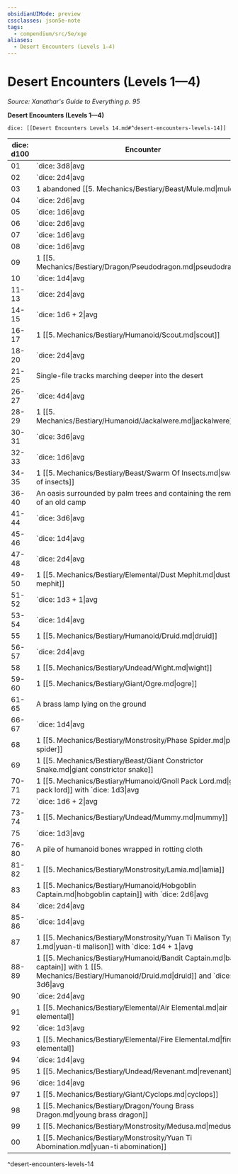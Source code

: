 ```yaml
---
obsidianUIMode: preview
cssclasses: json5e-note
tags:
  - compendium/src/5e/xge
aliases:
  - Desert Encounters (Levels 1—4)
---
```

# Desert Encounters (Levels 1—4)
*Source: Xanathar's Guide to Everything p. 95* 

**Desert Encounters (Levels 1—4)**

`dice: [[Desert Encounters Levels 14.md#^desert-encounters-levels-14]]`

| dice: d100 | Encounter |
|------------|-----------|
| 01 | `dice: 3d8\|avg|noform` (`3d8`) [[5. Mechanics/Bestiary/Beast/Scorpion.md\|scorpions]] |
| 02 | `dice: 2d4\|avg|noform` (`2d4`) [[5. Mechanics/Bestiary/Beast/Vulture.md\|vultures]] |
| 03 | 1 abandoned [[5. Mechanics/Bestiary/Beast/Mule.md\|mule]] |
| 04 | `dice: 2d6\|avg|noform` (`2d6`) [[5. Mechanics/Bestiary/Humanoid/Commoner.md\|commoners]] with `dice: 2d4\|avg|noform` (`2d4`) [[5. Mechanics/Bestiary/Beast/Camel.md\|camels]] bound for a distant city |
| 05 | `dice: 1d6\|avg|noform` (`1d6`) [[5. Mechanics/Bestiary/Beast/Flying Snake.md\|flying snakes]] |
| 06 | `dice: 2d6\|avg|noform` (`2d6`) [[5. Mechanics/Bestiary/Beast/Hyena.md\|hyenas]] or `dice: 2d6\|avg|noform` (`2d6`) [[5. Mechanics/Bestiary/Beast/Jackal.md\|jackals]] |
| 07 | `dice: 1d6\|avg|noform` (`1d6`) [[5. Mechanics/Bestiary/Humanoid/Guard.md\|guards]] escorting a [[5. Mechanics/Bestiary/Humanoid/Noble.md\|noble]] to the edge of the desert, all of them astride [[5. Mechanics/Bestiary/Beast/Camel.md\|camels]] |
| 08 | `dice: 1d6\|avg|noform` (`1d6`) [[5. Mechanics/Bestiary/Beast/Cat.md\|cats]] |
| 09 | 1 [[5. Mechanics/Bestiary/Dragon/Pseudodragon.md\|pseudodragon]] |
| 10 | `dice: 1d4\|avg|noform` (`1d4`) [[5. Mechanics/Bestiary/Beast/Poisonous Snake.md\|poisonous snakes]] |
| 11-13 | `dice: 2d4\|avg|noform` (`2d4`) [[5. Mechanics/Bestiary/Beast/Stirge.md\|stirges]] |
| 14-15 | `dice: 1d6 + 2\|avg|noform` (`1d6 + 2`) [[5. Mechanics/Bestiary/Beast/Giant Wolf Spider.md\|giant wolf spiders]] |
| 16-17 | 1 [[5. Mechanics/Bestiary/Humanoid/Scout.md\|scout]] |
| 18-20 | `dice: 2d4\|avg|noform` (`2d4`) [[5. Mechanics/Bestiary/Beast/Giant Poisonous Snake.md\|giant poisonous snakes]] |
| 21-25 | Single-file tracks marching deeper into the desert |
| 26-27 | `dice: 4d4\|avg|noform` (`4d4`) [[5. Mechanics/Bestiary/Humanoid/Kobold.md\|kobolds]] |
| 28-29 | 1 [[5. Mechanics/Bestiary/Humanoid/Jackalwere.md\|jackalwere]] |
| 30-31 | `dice: 3d6\|avg|noform` (`3d6`) [[5. Mechanics/Bestiary/Humanoid/Tribal Warrior.md\|tribal warriors]] |
| 32-33 | `dice: 1d6\|avg|noform` (`1d6`) [[5. Mechanics/Bestiary/Beast/Giant Lizard.md\|giant lizards]] |
| 34-35 | 1 [[5. Mechanics/Bestiary/Beast/Swarm Of Insects.md\|swarm of insects]] |
| 36-40 | An oasis surrounded by palm trees and containing the remnants of an old camp |
| 41-44 | `dice: 3d6\|avg|noform` (`3d6`) [[5. Mechanics/Bestiary/Humanoid/Bandit.md\|bandits]] |
| 45-46 | `dice: 1d4\|avg|noform` (`1d4`) [[5. Mechanics/Bestiary/Beast/Constrictor Snake.md\|constrictor snakes]] |
| 47-48 | `dice: 2d4\|avg|noform` (`2d4`) [[5. Mechanics/Bestiary/Humanoid/Winged Kobold.md\|winged kobold]] |
| 49-50 | 1 [[5. Mechanics/Bestiary/Elemental/Dust Mephit.md\|dust mephit]] |
| 51-52 | `dice: 1d3 + 1\|avg|noform` (`1d3 + 1`) [[5. Mechanics/Bestiary/Beast/Giant Toad.md\|giant toads]] |
| 53-54 | `dice: 1d4\|avg|noform` (`1d4`) [[5. Mechanics/Bestiary/Beast/Giant Spider.md\|giant spiders]] |
| 55 | 1 [[5. Mechanics/Bestiary/Humanoid/Druid.md\|druid]] |
| 56-57 | `dice: 2d4\|avg|noform` (`2d4`) [[5. Mechanics/Bestiary/Humanoid/Hobgoblin.md\|hobgoblins]] |
| 58 | 1 [[5. Mechanics/Bestiary/Undead/Wight.md\|wight]] |
| 59-60 | 1 [[5. Mechanics/Bestiary/Giant/Ogre.md\|ogre]] |
| 61-65 | A brass lamp lying on the ground |
| 66-67 | `dice: 1d4\|avg|noform` (`1d4`) [[5. Mechanics/Bestiary/Beast/Giant Vulture.md\|giant vultures]] |
| 68 | 1 [[5. Mechanics/Bestiary/Monstrosity/Phase Spider.md\|phase spider]] |
| 69 | 1 [[5. Mechanics/Bestiary/Beast/Giant Constrictor Snake.md\|giant constrictor snake]] |
| 70-71 | 1 [[5. Mechanics/Bestiary/Humanoid/Gnoll Pack Lord.md\|gnoll pack lord]] with `dice: 1d3\|avg|noform` (`1d3`) [[5. Mechanics/Bestiary/Beast/Giant Hyena.md\|giant hyenas]] |
| 72 | `dice: 1d6 + 2\|avg|noform` (`1d6 + 2`) [[5. Mechanics/Bestiary/Humanoid/Gnoll.md\|gnolls]] |
| 73-74 | 1 [[5. Mechanics/Bestiary/Undead/Mummy.md\|mummy]] |
| 75 | `dice: 1d3\|avg|noform` (`1d3`) [[5. Mechanics/Bestiary/Giant/Half Ogre Ogrillon.md\|half-ogres]] |
| 76-80 | A pile of humanoid bones wrapped in rotting cloth |
| 81-82 | 1 [[5. Mechanics/Bestiary/Monstrosity/Lamia.md\|lamia]] |
| 83 | 1 [[5. Mechanics/Bestiary/Humanoid/Hobgoblin Captain.md\|hobgoblin captain]] with `dice: 2d6\|avg|noform` (`2d6`) [[5. Mechanics/Bestiary/Humanoid/Hobgoblin.md\|hobgoblins]] |
| 84 | `dice: 2d4\|avg|noform` (`2d4`) [[5. Mechanics/Bestiary/Monstrosity/Death Dog.md\|death dogs]] |
| 85-86 | `dice: 1d4\|avg|noform` (`1d4`) [[5. Mechanics/Bestiary/Beast/Giant Scorpion.md\|giant scorpions]] |
| 87 | 1 [[5. Mechanics/Bestiary/Monstrosity/Yuan Ti Malison Type 1.md\|yuan-ti malison]] with `dice: 1d4 + 1\|avg|noform` (`1d4 + 1`) [[5. Mechanics/Bestiary/Humanoid/Yuan Ti Pureblood.md\|yuan-ti purebloods]] |
| 88-89 | 1 [[5. Mechanics/Bestiary/Humanoid/Bandit Captain.md\|bandit captain]] with 1 [[5. Mechanics/Bestiary/Humanoid/Druid.md\|druid]] and `dice: 3d6\|avg|noform` (`3d6`) [[5. Mechanics/Bestiary/Humanoid/Bandit.md\|bandits]] |
| 90 | `dice: 2d4\|avg|noform` (`2d4`) [[5. Mechanics/Bestiary/Humanoid/Thri Kreen.md\|thri-kreen]] |
| 91 | 1 [[5. Mechanics/Bestiary/Elemental/Air Elemental.md\|air elemental]] |
| 92 | `dice: 1d3\|avg|noform` (`1d3`) [[5. Mechanics/Bestiary/Celestial/Couatl.md\|couatls]] |
| 93 | 1 [[5. Mechanics/Bestiary/Elemental/Fire Elemental.md\|fire elemental]] |
| 94 | `dice: 1d4\|avg|noform` (`1d4`) [[5. Mechanics/Bestiary/Fiend/Gnoll Fang Of Yeenoghu.md\|gnoll fangs of Yeenoghu]] |
| 95 | 1 [[5. Mechanics/Bestiary/Undead/Revenant.md\|revenant]] |
| 96 | `dice: 1d4\|avg|noform` (`1d4`) [[5. Mechanics/Bestiary/Humanoid/Weretiger.md\|weretigers]] |
| 97 | 1 [[5. Mechanics/Bestiary/Giant/Cyclops.md\|cyclops]] |
| 98 | 1 [[5. Mechanics/Bestiary/Dragon/Young Brass Dragon.md\|young brass dragon]] |
| 99 | 1 [[5. Mechanics/Bestiary/Monstrosity/Medusa.md\|medusa]] |
| 00 | 1 [[5. Mechanics/Bestiary/Monstrosity/Yuan Ti Abomination.md\|yuan-ti abomination]] |
^desert-encounters-levels-14
